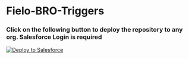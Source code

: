 # Fielo-BRO-Triggers

### Click on the following button to deploy the repository to any org. Salesforce Login is required
<a href="https://githubsfdeploy.herokuapp.com?owner=Fielo-Connectors&repo=fielo-bro-triggers&ref=master">
  <img alt="Deploy to Salesforce"
       src="https://raw.githubusercontent.com/afawcett/githubsfdeploy/master/deploy.png">
</a>
